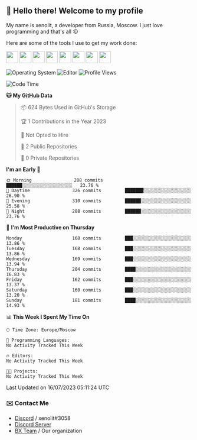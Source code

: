 ## :wave: Hello there! Welcome to my profile

My name is xenolit, a developer from Russia, Moscow. I just love programming and that's all :D

Here are some of the tools I use to get my work done:

<kbd><img height="32" src="https://img.icons8.com/color/2x/jetbrains.png"></kbd>
<kbd><img height="32" src="https://img.icons8.com/color/2x/pycharm.png"></kbd>
<kbd><img height="32" src="https://img.icons8.com/color/2x/intellij-idea.png"></kbd>
<kbd><img height="32" src="https://img.icons8.com/color/2x/visual-studio.png"></kbd>
<kbd><img height="32" src="https://img.icons8.com/color/2x/git.png"></kbd>
<kbd><img height="32" src="https://img.icons8.com/fluent/2x/console.png"></kbd>
<a href="?#gh-light-mode-only"><kbd><img height="32" src="https://img.icons8.com/metro/2x/mysql.png"></kbd></a>
<a href="?#gh-dark-mode-only"><kbd><img height="32" src="https://img.icons8.com/FFFFFF/metro/2x/mysql.png"></kbd></a>

![Operating System](https://img.shields.io/badge/OS-Mac%20OS%20-informational?style=for-the-badge&logo=MacOS&logoColor=white&color=007ec6)
![Editor](https://img.shields.io/badge/Editor-JetBrains%20IDEs-informational?style=for-the-badge&logo=JetBrains&logoColor=white&color=007ec6)
![Profile Views](https://komarev.com/ghpvc/?username=Xenolit&color=blue&style=for-the-badge)

<!--START_SECTION:waka-->
![Code Time](http://img.shields.io/badge/Code%20Time-2%20hrs%2040%20mins-blue)

**🐱 My GitHub Data** 

> 📦 624 Bytes Used in GitHub's Storage 
 > 
> 🏆 1 Contributions in the Year 2023
 > 
> 🚫 Not Opted to Hire
 > 
> 📜 2 Public Repositories 
 > 
> 🔑 0 Private Repositories 
 > 
**I'm an Early 🐤** 

```text
🌞 Morning                288 commits         ██████░░░░░░░░░░░░░░░░░░░   23.76 % 
🌆 Daytime                326 commits         ███████░░░░░░░░░░░░░░░░░░   26.90 % 
🌃 Evening                310 commits         ██████░░░░░░░░░░░░░░░░░░░   25.58 % 
🌙 Night                  288 commits         ██████░░░░░░░░░░░░░░░░░░░   23.76 % 
```
📅 **I'm Most Productive on Thursday** 

```text
Monday                   168 commits         ███░░░░░░░░░░░░░░░░░░░░░░   13.86 % 
Tuesday                  168 commits         ███░░░░░░░░░░░░░░░░░░░░░░   13.86 % 
Wednesday                169 commits         ███░░░░░░░░░░░░░░░░░░░░░░   13.94 % 
Thursday                 204 commits         ████░░░░░░░░░░░░░░░░░░░░░   16.83 % 
Friday                   162 commits         ███░░░░░░░░░░░░░░░░░░░░░░   13.37 % 
Saturday                 160 commits         ███░░░░░░░░░░░░░░░░░░░░░░   13.20 % 
Sunday                   181 commits         ████░░░░░░░░░░░░░░░░░░░░░   14.93 % 
```


📊 **This Week I Spent My Time On** 

```text
🕑︎ Time Zone: Europe/Moscow

💬 Programming Languages: 
No Activity Tracked This Week

🔥 Editors: 
No Activity Tracked This Week

🐱‍💻 Projects: 
No Activity Tracked This Week
```


 Last Updated on 16/07/2023 05:11:24 UTC
<!--END_SECTION:waka-->

### ✉️ Contact Me

- [Discord](https://discord.com/users/599601404746792976) / xenolit#3058
- [Discord Server](https://discord.gg/p7cxhw7E2M)
- [BX Team](https://github.com/BX-Team) / Our organization
